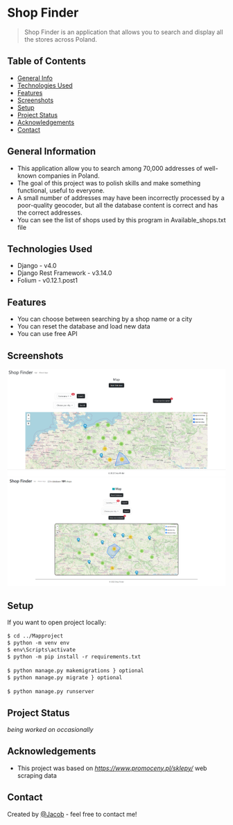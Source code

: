# Shop Finder
> Shop Finder is an application that allows you to search and display all the stores across Poland.

## Table of Contents
* [General Info](#general-information)
* [Technologies Used](#technologies-used)
* [Features](#features)
* [Screenshots](#screenshots)
* [Setup](#setup)
* [Project Status](#project-status)
* [Acknowledgements](#acknowledgements)
* [Contact](#contact)


## General Information
- This application allow you to search among 70,000 addresses of well-known companies in Poland.
- The goal of this project was to polish skills and make something functional, useful to everyone.
- A small number of addresses may have been incorrectly processed by a poor-quality geocoder, but all the database content is correct and has the correct addresses.
- You can see the list of shops used by this program in Available_shops.txt file

## Technologies Used
- Django - v4.0
- Django Rest Framework - v3.14.0
- Folium - v0.12.1.post1


## Features
- You can choose between searching by a shop name or a city 
- You can reset the database and load new data
- You can use free API


## Screenshots
![Example screenshot](static/images/example_screenshot.png)
![Example screenshot](static/images/example_screenshot_new.png)


## Setup
If you want to open project locally: 

```
$ cd ../Mapproject
$ python -m venv env 
$ env\Scripts\activate
$ python -m pip install -r requirements.txt

$ python manage.py makemigrations } optional
$ python manage.py migrate } optional

$ python manage.py runserver
```


## Project Status
_being worked on occasionally_ 


## Acknowledgements
- This project was based on _https://www.promoceny.pl/sklepy/_ web scraping data


## Contact
Created by [@Jacob](mailto:jwis02202@gmail.com) - feel free to contact me!
